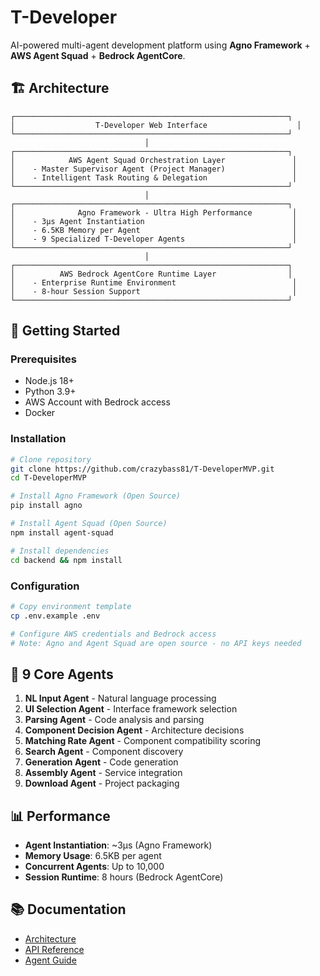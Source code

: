 # T-Developer

AI-powered multi-agent development platform using **Agno Framework** + **AWS Agent Squad** + **Bedrock AgentCore**.

## 🏗️ Architecture

```
┌─────────────────────────────────────────────────────────────┐
│                  T-Developer Web Interface                    │
└─────────────────────────────────────────────────────────────┘
                              │
┌─────────────────────────────────────────────────────────────┐
│            AWS Agent Squad Orchestration Layer               │
│    - Master Supervisor Agent (Project Manager)               │
│    - Intelligent Task Routing & Delegation                   │
└─────────────────────────────────────────────────────────────┘
                              │
┌─────────────────────────────────────────────────────────────┐
│              Agno Framework - Ultra High Performance         │
│    - 3μs Agent Instantiation                                 │
│    - 6.5KB Memory per Agent                                  │
│    - 9 Specialized T-Developer Agents                        │
└─────────────────────────────────────────────────────────────┘
                              │
┌─────────────────────────────────────────────────────────────┐
│          AWS Bedrock AgentCore Runtime Layer                │
│    - Enterprise Runtime Environment                          │
│    - 8-hour Session Support                                  │
└─────────────────────────────────────────────────────────────┘
```

## 🚀 Getting Started

### Prerequisites
- Node.js 18+
- Python 3.9+
- AWS Account with Bedrock access
- Docker

### Installation
```bash
# Clone repository
git clone https://github.com/crazybass81/T-DeveloperMVP.git
cd T-DeveloperMVP

# Install Agno Framework (Open Source)
pip install agno

# Install Agent Squad (Open Source)  
npm install agent-squad

# Install dependencies
cd backend && npm install
```

### Configuration
```bash
# Copy environment template
cp .env.example .env

# Configure AWS credentials and Bedrock access
# Note: Agno and Agent Squad are open source - no API keys needed
```

## 🤖 9 Core Agents

1. **NL Input Agent** - Natural language processing
2. **UI Selection Agent** - Interface framework selection  
3. **Parsing Agent** - Code analysis and parsing
4. **Component Decision Agent** - Architecture decisions
5. **Matching Rate Agent** - Component compatibility scoring
6. **Search Agent** - Component discovery
7. **Generation Agent** - Code generation
8. **Assembly Agent** - Service integration
9. **Download Agent** - Project packaging

## 📊 Performance

- **Agent Instantiation**: ~3μs (Agno Framework)
- **Memory Usage**: 6.5KB per agent
- **Concurrent Agents**: Up to 10,000
- **Session Runtime**: 8 hours (Bedrock AgentCore)

## 📚 Documentation
- [Architecture](./docs/architecture.md)
- [API Reference](./docs/api.md)
- [Agent Guide](./docs/agents.md)